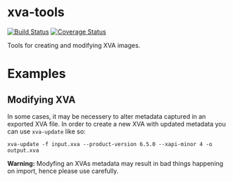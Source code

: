 # xva-tools

[![Build Status](https://travis-ci.org/rdobson/xva-tools.png?branch=master)](https://travis-ci.org/rdobson/xva-tools)
[![Coverage Status](https://coveralls.io/repos/rdobson/xva-tools/badge.png?branch=master)](https://coveralls.io/r/rdobson/xva-tools?branch=master)

Tools for creating and modifying XVA images.

# Examples

## Modifying XVA

In some cases, it may be necessery to alter metadata captured in an exported XVA file. In order to create a new XVA with updated metadata you can use `xva-update` like so:

    xva-update -f input.xva --product-version 6.5.0 --xapi-minor 4 -o output.xva
    
**Warning:** Modyfing an XVAs metadata may result in bad things happening on import, hence please use carefully.
